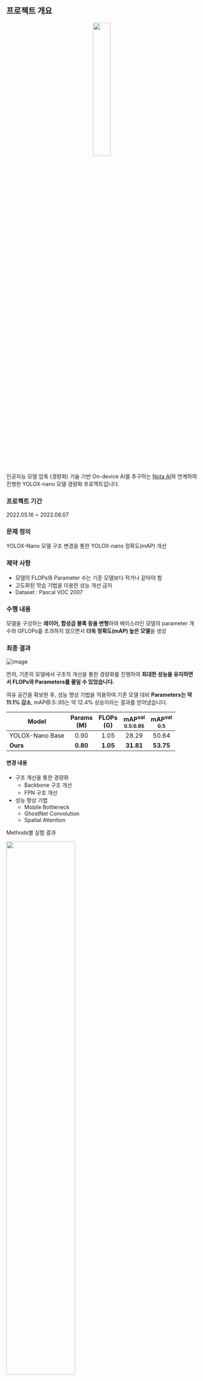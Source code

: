 ## 프로젝트 개요
<div align="center">
<img src="https://user-images.githubusercontent.com/64190071/172797132-9fecb534-fbcd-49f4-99ca-1f52ce7537e5.png" width=30%>
</div>

인공지능 모델 압축 (경량화) 기술 기반 On-device AI를 추구하는 [Nota AI](https://www.nota.ai/)와 연계하여 진행한 YOLOX-nano 모델 경량화 프로젝트입니다.
### 프로젝트 기간
2022.05.16 ~ 2022.06.07

### 문제 정의
YOLOX-Nano 모델 구조 변경을 통한 YOLOX-nano 정확도(mAP) 개선


### 제약 사항
- 모델의 FLOPs와 Parameter 수는 기준 모델보다 작거나 같아야 함
- 고도화된 학습 기법을 이용한 성능 개선 금지
- Dataset : Pascal VOC 2007


### 수행 내용
모델을 구성하는 **레이어, 합성곱 블록 등을 변형**하여 베이스라인 모델의 parameter 개수와 GFLOPs를 초과하지 않으면서 **더욱 정확도(mAP) 높은 모델**을 생성

### 최종 결과

![image](https://user-images.githubusercontent.com/64190071/172392206-0e345df5-0ae1-47c4-af31-2471f9207ce4.png)

먼저, 기존의 모델에서 구조적 개선을 통한 경량화를 진행하여 **최대한 성능을 유지하면서 FLOPs와 Parameters를 줄일 수 있었습니다.**

여유 공간을 확보한 후, 성능 향상 기법을 적용하여 기존 모델 대비 **Parameters는 약 11.1% 감소**, mAP@.5:.95는 약 12.4% 상승이라는 결과를 얻어냈습니다.

|Model | Params<br>(M) |FLOPs<br>(G)|mAP<sup>val<br>0.5:0.95 | mAP<sup>val<br>0.5 |
| ------        |  :---:       |:---:     |:---:  | :---: |
|YOLOX-Nano Base |0.90  | 1.05 |28.29 | 50.64 |
|**Ours** |**0.80** | **1.05** | **31.81** | **53.75** |

#### 변경 내용
- 구조 개선을 통한 경량화
  - Backbone 구조 개선
  - FPN 구조 개선
- 성능 향상 기법
  - Mobile Bottleneck
  - GhostNet Convolution
  - Spatial Attention

Methods별 실험 결과

<img src = "https://user-images.githubusercontent.com/64190071/172396797-e08e0801-90b3-47a6-9530-e73ee0651fc8.png" width="60%">

## 사용 방법
### 가상 환경 설정

```shell
conda create -n yolox python=3.7

conda activate yolox

conda install pytorch==1.7.1 torchvision==0.8.2 torchaudio==0.7.2 cudatoolkit=11.0 -c pytorch

apt-get install gcc

apt-get install g++

pip3 install -v -e .

pip3 install wandb
```

### 데이터 생성

```shell
cd YOLOX/datasets
mkdir trainval
mkdir test

# train dataset
wget http://pjreddie.com/media/files/VOCtrainval_06-Nov-2007.tar
tar -xvf VOCtrainval_06-Nov-2007.tar -C ./trainval
rm -rf VOCtrainval_06-Nov-2007.tar

# val dataset
wget http://pjreddie.com/media/files/VOCtest_06-Nov-2007.tar
tar -xvf VOCtest_06-Nov-2007.tar -C ./test
rm -rf VOCtest_06-Nov-2007.tar
```

### Train


#### Shell script
```shell
bash run.sh
```
위의 명령어로 바로 train을 진행할 수 있습니다.

shell script의 상세 구성은 다음과 같습니다.
```
####################### 이 부분만 수정하세요! #######################

DIR_NAME='[name0]name_of_experiments' # 템플릿 폴더 이름
BATCH_SIZE=64 # 배치 사이즈
SEED=42 # 시드 설정
EVAL_INTERVAL=10

# WANDB Setting
WANDB_LOG=true # true 값으로 설정해야 Wandb에 로그가 올라갑니다.
PROJECT_NAME='YOLOX_NANO_TRAIN_NOTA' # Wandb Project Name

################################ END ################################
```
`DIR_NAME`, `BATCH_SIZE`, `SEED`, `EVAL_INTERVAL`, `WANDB_LOG`, `PROJECT_NAME`을 수정하여 학습을 진행할 수 있습니다.

이 외에 블록 교체 등의 작업은 yolox/models/{DIR_NAME}에서

`yolox.py`, `yolo_pafpn.py`, `yolo_head.py`, `darknet.py`, `yolox_nano_exp.py`를 수정하여 진행하시면 됩니다.

이외에 Conv layer 등을 수정하려면 yolox/models/network_blocks.py를 수정하시면 됩니다.


#### by python
Shell script 말고도 학습을 진행할 수 있습니다.

```python
python tools/train.py -f exps/default/yolox_voc_nano.py -b 16 --logger wandb wandb-project <project name>
```
  
  
### 팀원

|                                                  [김찬혁](https://github.com/Chanhook)                                                   |                                                                              [문태진](https://github.com/moontaijin)                                                  |                                                                        [이인서](https://github.com/Devlee247)                                                                         |                                                                         [장상원](https://github.com/agwmon)                                                                         |
| :-------------------------------------------------------------------------------------------------------: | :-----------------------------------------------------------------------------------------------------: | :---------------------------------------------------------------------------------------------------------------------------------------------------: | :----------------------------------------------------------------------------------------------------------------------------------------------------: |
| ![KakaoTalk_20220421_103825891_03](https://user-images.githubusercontent.com/64190071/164358205-2048f3c2-1216-4836-a77f-a25de6a9091c.jpg) | ![KakaoTalk_20220421_103825891_04](https://user-images.githubusercontent.com/64190071/164358227-ef0d7919-bd0d-4a9d-8d50-42757a5c3534.jpg) | ![KakaoTalk_20220421_103825891_02](https://user-images.githubusercontent.com/64190071/164358185-a63371d7-84ad-4eb9-8337-c70857c0e170.jpg) | ![KakaoTalk_20220421_103825891_01](https://user-images.githubusercontent.com/64190071/164358129-a9ce91f8-84c5-4a9c-8329-27cf18e68e7f.jpg) |

  
## Cite YOLOX
If you use YOLOX in your research, please cite our work by using the following BibTeX entry:

  

  
```latex
 @article{yolox2021,
  title={YOLOX: Exceeding YOLO Series in 2021},
  author={Ge, Zheng and Liu, Songtao and Wang, Feng and Li, Zeming and Sun, Jian},
  journal={arXiv preprint arXiv:2107.08430},
  year={2021}
}
```
